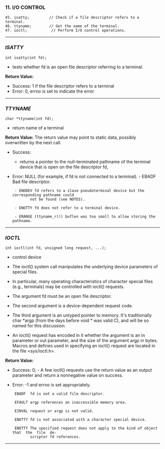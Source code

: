 ###     11.     I/O CONTROL
```
45. isatty;         // Check if a file descriptor refers to a terminal.
46. ttyname;        // Get the name of the terminal.
47. ioctl;           // Perform I/O control operations.
```
__________________________________________________
### _ISATTY_
```
int isatty(int fd);
```
- tests whether fd is an open file descriptor referring to a terminal.

**Return Value:**
- Success: 1 if the file descriptor refers to a terminal
- Error: 0, errno is set to indicate the error
____________________________________
### _TTYNAME_
```
char *ttyname(int fd);
```
 - return name of a terminal
  
**Return Value:**
The return value may point to static data, possibly overwritten by the next call.

- Success:
    - returns a pointer to the null-terminated pathname of the terminal device
     that is open on the file descriptor fd,
     
- Error: NULL  (for  example,  if    fd is not connected to a terminal). 
       - EBADF  Bad file descriptor.

       - ENODEV fd refers to a slave pseudoterminal device but the corresponding pathname could
              not be found (see NOTES).

       - ENOTTY fd does not refer to a terminal device.

       - ERANGE (ttyname_r()) buflen was too small to allow storing the pathname.

_____________________________________
### _IOCTL_
```
int ioctl(int fd, unsigned long request, ...);
```
 - control device
- The ioctl() system call manipulates the underlying device parameters of special files.
- In particular, many operating characteristics of character special files
  (e.g., terminals)  may  be controlled with ioctl() requests.
- The argument fd must be an open file   descriptor.

- The second argument is a device-dependent request code.
- The third argument is an  untyped  pointer  to memory.
It's traditionally char *argp (from the days before void * was valid C),
and will be so named for this discussion.

- An ioctl() request has encoded in it whether the argument is an in  parameter  or  out parameter,
and  the  size  of the argument argp in bytes.
Macros and defines used in specifying an ioctl() request are located in the file <sys/ioctl.h>.  


 
**Return Value:**
- Success: 0;
        - A few ioctl() requests use the return value  as
          an  output  parameter  and return a nonnegative value on success. 
- Error: -1 and errno is set appropriately.

       EBADF  fd is not a valid file descriptor.

       EFAULT argp references an inaccessible memory area.

       EINVAL request or argp is not valid.

       ENOTTY fd is not associated with a character special device.

       ENOTTY The specified request does not apply to the kind of object that  the  file  de‐
              scriptor fd references.

___________________
